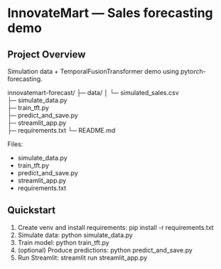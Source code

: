 # InnovateMart — Sales forecasting demo

## Project Overview
Simulation data + TemporalFusionTransformer demo using pytorch-forecasting.

innovatemart-forecast/
├─ data/
│  └─ simulated_sales.csv            
├─ simulate_data.py                  
├─ train_tft.py                      
├─ predict_and_save.py               
├─ streamlit_app.py                  
├─ requirements.txt
└─ README.md

Files:
- simulate_data.py
- train_tft.py
- predict_and_save.py
- streamlit_app.py
- requirements.txt

## Quickstart
1. Create venv and install requirements:
   pip install -r requirements.txt
2. Simulate data:
   python simulate_data.py
3. Train model:
   python train_tft.py
4. (optional) Produce predictions:
   python predict_and_save.py
5. Run Streamlit:
   streamlit run streamlit_app.py



